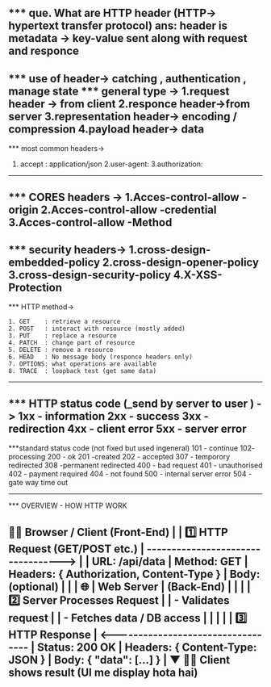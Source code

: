 *** que. What are HTTP header  (HTTP-> hypertext transfer protocol)
ans: header is metadata -> key-value sent along with request and responce
-------------------------------------------------------------------------------------------------------------
*** use of header-> catching , authentication , manage state
*** general type -> 1.request header -> from client
                2.responce header->from server
                3.representation header-> encoding / compression
                4.payload header-> data
-------------------------------------------------------------------------------------------------------------
*** most common headers->
   1. accept : application/json  <!-- tell that which type of data will accept by server-->
   2.user-agent: <!--told which application send request  -->
   3.authorization: <!-- told authorize imformation >
   3.content-type : <!-- told info. about content type ex. video >
   3.cookie : <!-- told cookie info >
   3.cache-control : <!-- told cache info -->
-------------------------------------------------------------------------------------------------------------
*** CORES headers ->
   1.Acces-control-allow -origin
   2.Acces-control-allow -credential
   3.Acces-control-allow -Method
-------------------------------------------------------------------------------------------------------------
*** security headers->
   1.cross-design-embedded-policy
   2.cross-design-opener-policy
   3.cross-design-security-policy
   4.X-XSS-Protection
-------------------------------------------------------------------------------------------------------------
*** HTTP method->

    1. GET    : retrieve a resource
    2. POST   : interact with resource (mostly added)
    3. PUT    : replace a resource
    4. PATCH  : change part of resource
    5. DELETE : remove a resource
    6. HEAD   : No message body (responce headers only)
    7. OPTIONS: what operations are available
    8. TRACE  : loopback test (get same data)
-------------------------------------------------------------------------------------------------------------  
*** HTTP status code (_send by server to user  ) ->
  1xx - information
  2xx - success
  3xx - redirection
  4xx - client error
  5xx - server error
-------------------------------------------------------------------------------------------------------------
***standard status code (not fixed but used ingeneral)
101 - continue
102- processing
200 - ok
201 -created
202 - accepted
307 - temporory redirected
308 -permanent redirected
400 - bad request
401 - unauthorised
402 - payment required
404 - not found
500 - internal server error
504 - gate way time out

-------------------------------------------------------------------------------------------------------------
*** OVERVIEW - HOW HTTP WORK

🧑‍💻 Browser / Client (Front-End)
       |
       |  1️⃣ HTTP Request (GET/POST etc.)
       |  ---------------------------------->
       |
       |      URL: /api/data
       |      Method: GET
       |      Headers: { Authorization, Content-Type }
       |      Body: (optional)
       |
       |
       |                            🌐
       |                         Web Server
       |                         (Back-End)
       |                            |
       |                            |  2️⃣ Server Processes Request
       |                            |     - Validates request
       |                            |     - Fetches data / DB access
       |                            |
       |                            |
       |  3️⃣ HTTP Response
       |  <----------------------------------
       |      Status: 200 OK
       |      Headers: { Content-Type: JSON }
       |      Body: { "data": [...] }
       |
       ▼
🧑‍💻 Client shows result (UI me display hota hai)
-------------------------------------------------------------------------------------------------------------
